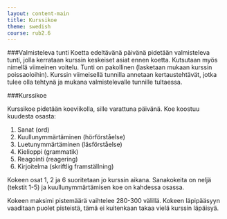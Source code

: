 ```yaml
---
layout: content-main
title: Kurssikoe
theme: swedish
course: rub2.6
---
```


###Valmisteleva tunti
Koetta edeltävänä päivänä pidetään valmisteleva tunti, jolla kerrataan kurssin keskeiset asiat ennen koetta. 
Kutsutaan myös nimellä viimeinen voitelu. Tunti on pakollinen (lasketaan mukaan kurssin poissaoloihin). Kurssin 
viimeisellä tunnilla annetaan kertaustehtävät, jotka tulee olla tehtynä ja mukana valmistelevalle tunnille tultaessa.

###Kurssikoe

Kurssikoe pidetään koeviikolla, sille varattuna päivänä. Koe koostuu kuudesta osasta:

1. Sanat (ord)
2. Kuullunymmärtäminen (hörförståelse)
3. Luetunymmärtäminen (läsförståelse)
4. Kielioppi (grammatik)
5. Reagointi (reagering)
6. Kirjoitelma (skriftlig framställning)

Kokeen osat 1, 2 ja 6 suoritetaan jo kurssin aikana. Sanakokeita on neljä (tekstit 1-5) ja kuullunymmärtämisen 
koe on kahdessa osassa.

Kokeen maksimi pistemäärä vaihtelee 280-300 välillä. Kokeen läpipääsyyn vaaditaan puolet pisteistä, tämä ei kuitenkaan 
takaa vielä kurssin läpäisyä.
